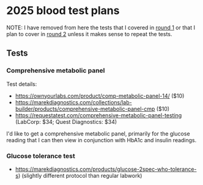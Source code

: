 # 2025 blood test plans

NOTE: I have removed from here the tests that I covered in [round
1](2025-blood-test-plans-round-1.md) or that I plan to cover in [round
2](2025-blood-test-plans-round-2.md) unless it makes sense to repeat
the tests.

## Tests

### Comprehensive metabolic panel

Test details:

* https://ownyourlabs.com/product/comp-metabolic-panel-14/ ($10)
* https://marekdiagnostics.com/collections/lab-builder/products/comprehensive-metabolic-panel-cmp ($10)
* https://requestatest.com/comprehensive-metabolic-panel-testing (LabCorp: $34; Quest Diagnostics: $34)

I'd like to get a comprehensive metabolic panel, primarily for the
glucose reading that I can then view in conjunction with HbA1c and
insulin readings.

### Glucose tolerance test

* https://marekdiagnostics.com/products/glucose-2spec-who-tolerance-s) (slightly different protocol than regular labwork)
